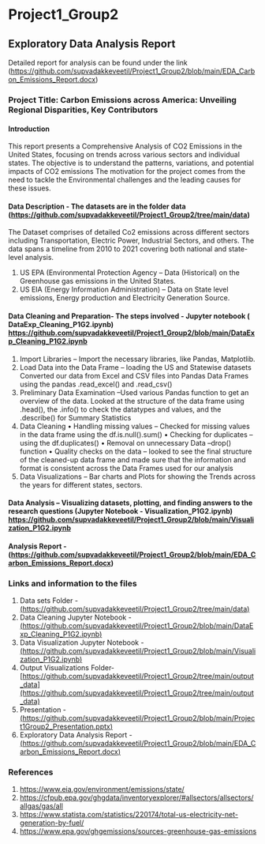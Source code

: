 # Project1_Group2
## Exploratory Data Analysis Report 
Detailed report for analysis can be found under the link 
(https://github.com/supvadakkeveetil/Project1_Group2/blob/main/EDA_Carbon_Emissions_Report.docx)

### Project Title: Carbon Emissions across America: Unveiling Regional Disparities, Key Contributors
#### Introduction
This report presents a Comprehensive Analysis of CO2 Emissions in the United States, focusing on trends across various sectors and individual states. The objective is to understand the patterns, variations, and potential impacts of CO2 emissions
The motivation for the project comes from the need to tackle the Environmental challenges and the leading causes for these issues. 
#### Data Description - The datasets are in the folder data (https://github.com/supvadakkeveetil/Project1_Group2/tree/main/data)
The Dataset comprises of detailed Co2 emissions across different sectors including Transportation, Electric Power, Industrial Sectors, and others. The data spans a timeline from 2010 to 2021 covering both national and state-level analysis.
1.	US EPA (Environmental Protection Agency – Data (Historical) on the Greenhouse gas emissions in the United States.
2.	US EIA (Energy Information Administration) – Data on State level emissions, Energy production and Electricity Generation Source.
#### Data Cleaning and Preparation- The steps involved - Jupyter notebook ( DataExp_Cleaning_P1G2.ipynb) https://github.com/supvadakkeveetil/Project1_Group2/blob/main/DataExp_Cleaning_P1G2.ipynb
1.	Import Libraries – Import the necessary libraries, like Pandas, Matplotlib. 
2.	Load Data into the Data Frame – loading the US and Statewise datasets
Converted our data from Excel and CSV files into Pandas Data Frames using the pandas .read_excel() and .read_csv()
3.	Preliminary Data Examination –Used various Pandas function to get an overview of the data.  Looked at the structure of the data frame using .head(), the .info() to check the datatypes and values, and the .describe() for Summary Statistics 
4.	Data Cleaning
•	Handling missing values – Checked for missing values in the data frame using the   df.is.null().sum()
•	Checking for duplicates – using the df.duplicates()
•	Removal on unnecessary Data –drop() function
•	Quality checks on the data – looked to see the final structure of the cleaned-up data frame and made sure that the information and format is consistent across the Data Frames used for our analysis
5.	Data Visualizations – Bar charts and Plots for showing the Trends across the years for different states, sectors.
#### Data Analysis – Visualizing datasets, plotting, and finding answers to the research questions (Jupyter Notebook - Visualization_P1G2.ipynb) https://github.com/supvadakkeveetil/Project1_Group2/blob/main/Visualization_P1G2.ipynb
#### Analysis Report - (https://github.com/supvadakkeveetil/Project1_Group2/blob/main/EDA_Carbon_Emissions_Report.docx)

### Links and information to the files
1. Data sets Folder - [
(https://github.com/supvadakkeveetil/Project1_Group2/tree/main/data)](https://github.com/supvadakkeveetil/Project1_Group2/tree/main/data)
2. Data Cleaning Jupyter Notebook - [
(https://github.com/supvadakkeveetil/Project1_Group2/blob/main/DataExp_Cleaning_P1G2.ipynb)](https://github.com/supvadakkeveetil/Project1_Group2/blob/main/DataExp_Cleaning_P1G2.ipynb)
3. Data Visualization Jupyter Notebook - 
[(https://github.com/supvadakkeveetil/Project1_Group2/blob/main/Visualization_P1G2.ipynb)](https://github.com/supvadakkeveetil/Project1_Group2/blob/main/Visualization_P1G2.ipynb)
4. Output Visualizations Folder-  [https://github.com/supvadakkeveetil/Project1_Group2/tree/main/output_data](https://github.com/supvadakkeveetil/Project1_Group2/tree/main/output_data)
5. Presentation - [
(https://github.com/supvadakkeveetil/Project1_Group2/blob/main/Project1Group2_Presentation.pptx)](https://github.com/supvadakkeveetil/Project1_Group2/blob/main/Project1Group2_Presentation.pptx)
6. Exploratory Data Analysis Report - [
(https://github.com/supvadakkeveetil/Project1_Group2/blob/main/EDA_Carbon_Emissions_Report.docx)](https://github.com/supvadakkeveetil/Project1_Group2/blob/main/EDA_Carbon_Emissions_Report.docx)
### References
1.	https://www.eia.gov/environment/emissions/state/
2.	https://cfpub.epa.gov/ghgdata/inventoryexplorer/#allsectors/allsectors/allgas/gas/all
3.	https://www.statista.com/statistics/220174/total-us-electricity-net-generation-by-fuel/
4.	https://www.epa.gov/ghgemissions/sources-greenhouse-gas-emissions

